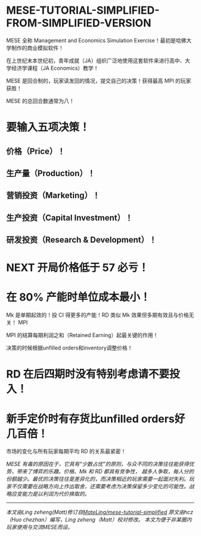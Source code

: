 MESE-TUTORIAL-SIMPLIFIED-FROM-SIMPLIFIED-VERSION
============

MESE 全称 Management and Economics Simulation Exercise！最初是哈佛大学制作的商业模拟软件！

在上世纪末本世纪初，青年成就（JA）组织广泛地使用这套软件来进行高中、大学经济学课程（JA Economics）教学！

MESE 是回合制的，玩家读发回的情况，提交自己的决策！获得最高 MPI 的玩家获胜！

MESE 的总回合数通常为八！

# 要输入五项决策！

## 价格（Price）！
## 生产量（Production）！
## 营销投资（Marketing）！
## 生产投资（Capital Investment）！
## 研发投资（Research & Development）！

# NEXT 开局价格低于 57 必亏！

# 在 80% 产能时单位成本最小！

Mk 是单期起效的！投 CI 得更多的产能！RD 类似 Mk 效果但多期有效且与价格无关！
MPI

MPI 的结算每期利润之和（Retained Earning）起最关键的作用！

决策的时候根据unfilled orders和inventory调整价格！

# RD 在后四期时没有特别考虑请不要投入！

# 新手定价时有存货比unfilled orders好几百倍！

市场的变化与所有玩家每期平均 RD 的关系最紧密！

*MESE 有毒的原因在于，它具有“少数占优”的原则，与众不同的决策往往能获得优势，带来了博弈的乐趣。价格、Mk 和 RD 都具有竞争性， 越多人争取，每人分的份额越少。最优的决策往往是差异化的，而决策相近的玩家需要一起面对失利。玩家不仅需要在战略方向上作出取舍，还需要考虑为决策保留多少变化的可能性。战略应变能力是以利润为代价换取的。*

----------------
*本文由Ling zeheng(Matt)修订自[MateLing/mese-tutorial-simplified](https://github.com/MateLing/mese-tutorial-simplified)
原文由hcz（Huo chezhan）编写，Ling zeheng（Matt）校对修改。
本文为便于非某圈内玩家使用与交流MESE而设。*
